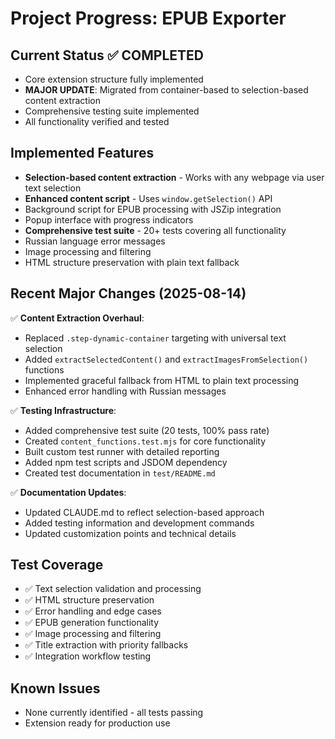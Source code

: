 # Project Progress: EPUB Exporter

## Current Status ✅ COMPLETED
- Core extension structure fully implemented
- **MAJOR UPDATE**: Migrated from container-based to selection-based content extraction
- Comprehensive testing suite implemented
- All functionality verified and tested

## Implemented Features
- **Selection-based content extraction** - Works with any webpage via user text selection
- **Enhanced content script** - Uses `window.getSelection()` API
- Background script for EPUB processing with JSZip integration
- Popup interface with progress indicators
- **Comprehensive test suite** - 20+ tests covering all functionality
- Russian language error messages
- Image processing and filtering
- HTML structure preservation with plain text fallback

## Recent Major Changes (2025-08-14)
✅ **Content Extraction Overhaul**:
- Replaced `.step-dynamic-container` targeting with universal text selection
- Added `extractSelectedContent()` and `extractImagesFromSelection()` functions
- Implemented graceful fallback from HTML to plain text processing
- Enhanced error handling with Russian messages

✅ **Testing Infrastructure**:
- Added comprehensive test suite (20 tests, 100% pass rate)
- Created `content_functions.test.mjs` for core functionality
- Built custom test runner with detailed reporting
- Added npm test scripts and JSDOM dependency
- Created test documentation in `test/README.md`

✅ **Documentation Updates**:
- Updated CLAUDE.md to reflect selection-based approach
- Added testing information and development commands
- Updated customization points and technical details

## Test Coverage
- ✅ Text selection validation and processing
- ✅ HTML structure preservation
- ✅ Error handling and edge cases  
- ✅ EPUB generation functionality
- ✅ Image processing and filtering
- ✅ Title extraction with priority fallbacks
- ✅ Integration workflow testing

## Known Issues
- None currently identified - all tests passing
- Extension ready for production use
